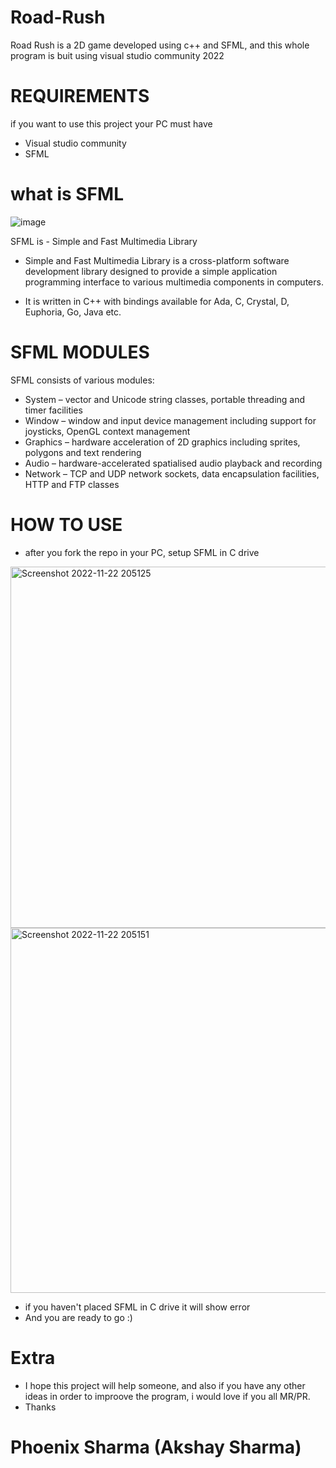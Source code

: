 # Road-Rush

Road Rush is a 2D game developed using c++ and SFML, and this whole program is buit using visual studio community 2022


# REQUIREMENTS

if you want to use this project your PC must have
- Visual studio community
- SFML


# what is SFML
![image](https://user-images.githubusercontent.com/82761151/203350512-c57ee602-0df5-4081-b7cd-747087f365d1.png)


SFML is - Simple and Fast Multimedia Library

- Simple and Fast Multimedia Library is a cross-platform software development library designed to provide a simple application programming interface to various multimedia components in computers.

- It is written in C++ with bindings available for Ada, C, Crystal, D, Euphoria, Go, Java etc.

# SFML MODULES
SFML consists of various modules:

- System – vector and Unicode string classes, portable threading and timer facilities
- Window – window and input device management including support for joysticks, OpenGL context management
- Graphics – hardware acceleration of 2D graphics including sprites, polygons and text rendering
- Audio – hardware-accelerated spatialised audio playback and recording
- Network – TCP and UDP network sockets, data encapsulation facilities, HTTP and FTP classes

# HOW TO USE 
- after you fork the repo in your PC, setup SFML in C drive
<img width="578" alt="Screenshot 2022-11-22 205125" src="https://user-images.githubusercontent.com/82761151/203353689-fc26cd19-6853-40ed-81ca-fd712d6aaec8.png">
<img width="584" alt="Screenshot 2022-11-22 205151" src="https://user-images.githubusercontent.com/82761151/203353698-4f079adc-cd9a-44b3-a570-fbc3318f7d92.png">


- if you haven't placed SFML in C drive it will show error 
- And you are ready to go :)


# Extra

- I hope this project will help someone, and also if you have any other ideas in order to improove the program, i would love if you all MR/PR.
- Thanks

# Phoenix Sharma (Akshay Sharma)



